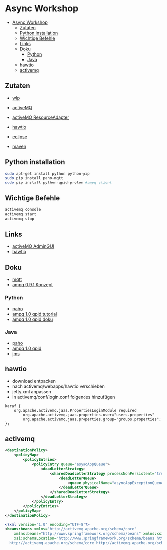 # Async Workshop

<!--ts-->
   * [Async Workshop](#async-workshop)
      * [Zutaten](#zutaten)
      * [Python installation](#python-installation)
      * [Wichtige Befehle](#wichtige-befehle)
      * [Links](#links)
      * [Doku](#doku)
         * [Python](#python)
         * [Java](#java)
      * [hawtio](#hawtio)
      * [activemq](#activemq)

<!--te-->

## Zutaten

- [wlp](https://developer.ibm.com/wasdev/downloads/#asset/runtimes-wlp-javaee8)
- [activeMQ](http://activemq.apache.org/activemq-5158-release.html)
- [activeMQ ResourceAdapter](https://search.maven.org/search?q=a:activemq-rar)
- [hawtio](https://github.com/hawtio/hawtio/releases)

- [eclipse](https://www.eclipse.org/downloads/)
- [maven](https://maven.apache.org/download.cgi)

## Python installation

```bash
sudo apt-get install python python-pip
sudo pip install paho-mqtt
sudo pip install python-qpid-proton #ampq client
```

## Wichtige Befehle

```bash
activemq console
activemq start
activemq stop
```

## Links

- [activeMQ AdminGUI](http://HOST:8161/admin/)
- [hawtio](http://HOST:8161/hawtio/)

## Doku
- [mqtt](https://www.hivemq.com/tags/mqtt-essentials/)
- [ampq 0.9.1 Konzept](https://www.rabbitmq.com/tutorials/amqp-concepts.html)

### Python
- [paho](https://www.eclipse.org/paho/clients/python/)
- [ampq 1.0 qpid tutorial](https://qpid.apache.org/releases/qpid-proton-0.27.0/proton/python/book/tutorial.html)
- [ampq 1.0 qpid doku](https://qpid.apache.org/releases/qpid-proton-0.27.0/proton/python/book/overview.html)

### Java
- [paho](https://www.eclipse.org/paho/clients/java/)
- [ampq 1.0 qpid](https://qpid.apache.org/documentation.html)
- [jms](http://www.java-programmieren.com/jms-tutorial.php)

## hawtio

- download entpacken
- nach activemq/webapps/hawtio verschieben
- jetty.xml anpassen
- in activemq/conf/login.conf folgendes hinzufügen

```
karaf {
    org.apache.activemq.jaas.PropertiesLoginModule required
        org.apache.activemq.jaas.properties.user="users.properties"
        org.apache.activemq.jaas.properties.group="groups.properties";
};
```

## activemq

```xml
<destinationPolicy>
	<policyMap>
		<policyEntries>
			<policyEntry queue="asyncAppQueue">
				<deadLetterStrategy>
					<sharedDeadLetterStrategy processNonPersistent="true" enableAudit="false">
						<deadLetterQueue>
							<queue physicalName="asyncAppExceptionQueue" />
						</deadLetterQueue>
					</sharedDeadLetterStrategy>
				</deadLetterStrategy>
			</policyEntry>
		</policyEntries>
	</policyMap>
</destinationPolicy>
```

```xml
<?xml version="1.0" encoding="UTF-8"?>
<beans:beans xmlns="http://activemq.apache.org/schema/core"
	xmlns:beans="http://www.springframework.org/schema/beans" xmlns:xsi="http://www.w3.org/2001/XMLSchema-instance"
	xsi:schemaLocation="http://www.springframework.org/schema/beans http://www.springframework.org/schema/beans/spring-beans.xsd
  http://activemq.apache.org/schema/core http://activemq.apache.org/schema/core/activemq-core.xsd">
```
